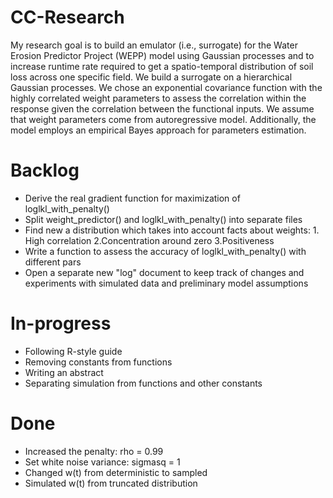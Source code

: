 # CC-Research

My research goal is to build an emulator (i.e., surrogate) for the Water Erosion Predictor Project (WEPP) model using Gaussian processes and to increase runtime rate required to get a spatio-temporal distribution of soil loss across one specific field. We build a surrogate on a hierarchical Gaussian processes. We chose an exponential covariance function with the highly correlated weight parameters to assess the correlation within the response given the correlation between the functional inputs. We assume that weight parameters come from autoregressive model. Additionally, the model employs an empirical Bayes approach for parameters estimation.




# Backlog
- Derive the real gradient function for maximization of loglkl_with_penalty()
- Split weight_predictor() and loglkl_with_penalty() into separate files
- Find new a distribution which takes into account facts about weights: 1. High correlation 2.Concentration around zero 3.Positiveness 
- Write a function to assess the accuracy of loglkl_with_penalty() with different pars
- Open a separate new "log" document to keep track of changes and experiments with simulated data and preliminary model assumptions



# In-progress
- Following R-style guide
- Removing constants from functions
- Writing an abstract
- Separating simulation from functions and other constants



# Done
- Increased the penalty: rho = 0.99
- Set white noise variance: sigmasq = 1
- Changed w(t) from deterministic to sampled
- Simulated w(t) from truncated distribution
